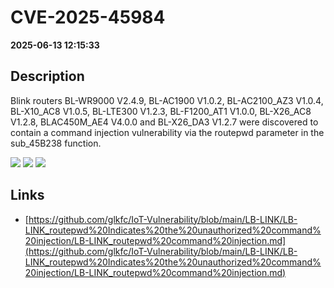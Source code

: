 # CVE-2025-45984

**2025-06-13 12:15:33**

## Description
Blink routers BL-WR9000 V2.4.9, BL-AC1900 V1.0.2, BL-AC2100_AZ3 V1.0.4, BL-X10_AC8 V1.0.5, BL-LTE300 V1.2.3, BL-F1200_AT1 V1.0.0, BL-X26_AC8 V1.2.8, BLAC450M_AE4 V4.0.0 and BL-X26_DA3 V1.2.7 were discovered to contain a command injection vulnerability via the routepwd parameter in the sub_45B238 function.

![](https://img.shields.io/static/v1?label=Score&message=9.8&color=red)
![](https://img.shields.io/static/v1?label=Severity&message=CRITICAL&color=red)
![](https://img.shields.io/static/v1?label=CWE&message=RCE&color=green)

## Links
- [https://github.com/glkfc/IoT-Vulnerability/blob/main/LB-LINK/LB-LINK_routepwd%20Indicates%20the%20unauthorized%20command%20injection/LB-LINK_routepwd%20command%20injection.md](https://github.com/glkfc/IoT-Vulnerability/blob/main/LB-LINK/LB-LINK_routepwd%20Indicates%20the%20unauthorized%20command%20injection/LB-LINK_routepwd%20command%20injection.md)
